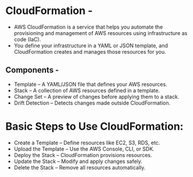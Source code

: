 # CloudFormation -
- AWS CloudFormation is a service that helps you automate the provisioning and management of AWS resources using infrastructure as code (IaC).
- You define your infrastructure in a YAML or JSON template, and CloudFormation creates and manages those resources for you.
## Components -
- Template – A YAML/JSON file that defines your AWS resources.
- Stack – A collection of AWS resources defined in a template.
- Change Set – A preview of changes before applying them to a stack.
- Drift Detection – Detects changes made outside CloudFormation.

# Basic Steps to Use CloudFormation:
- Create a Template – Define resources like EC2, S3, RDS, etc.
- Upload the Template – Use the AWS Console, CLI, or SDK.
- Deploy the Stack – CloudFormation provisions resources.
- Update the Stack – Modify and apply changes safely.
- Delete the Stack – Remove all resources automatically.

